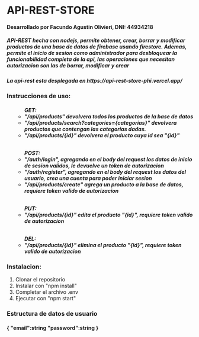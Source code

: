 # API-REST-STORE

<h4> Desarrollado por Facundo Agustin Olivieri, DNI: 44934218</h4>
<h5> API-REST hecha con nodejs, permite obtener, crear, borrar y modificar productos de una base de datos de firebase usando firestore. Ademas, permite el inicio de sesion como administrador para desbloquear la funcionabilidad completa de la api, las operaciones que necesitan autorizacion son las de borrar, modificar y crear</h5>
<h5> La api-rest esta desplegada en https://api-rest-store-phi.vercel.app/</h5>
<h3> Instrucciones de uso:</h3>
<h5><ul>
  <ul>GET:
    <li>"/api/products" devolvera todos los productos de la base de datos</li>
    <li>"/api/products/search?categories={categorias}" devolvera productos que contengan las categorias dadas. </li>
    <li>"/api/products/{id}" devolvera el producto cuya id sea "{id}"</li>
  </ul>
  <br>
  <ul>POST:
    <li>"/auth/login", agregando en el body del request los datos de inicio de sesion validos, le devuelve un token de autorizacion</li>
    <li>"/auth/register", agregando en el body del request los datos del usuario, crea una cuenta para poder iniciar sesion</li>
    <li>"/api/products/create" agrega un producto a la base de datos, requiere token valido de autorizacion</li>
  </ul>
  <br>
  <ul>PUT:
    <li>"/api/products/{id}" edita el producto "{id}", requiere token valido de autorizacion</li>
  </ul>
  <br>
  <ul>DEL:
    <li>"/api/products/{id}" elimina el producto "{id}", requiere token valido de autorizacion</li>
  </ul>
</ul></h5>
<h3> Instalacion:</h3>
<ol>
  <li>Clonar el repositorio</li>
  <li>Instalar con "npm install"</li>
  <li>Completar el archivo .env</li>
  <li>Ejecutar con "npm start"</li>
</ol>
<h3> Estructura de datos de usuario</h3>
<h4>
  {
    "email":string
    "password":string
  }
</h4>
